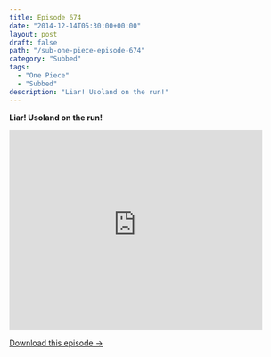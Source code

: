 ```yaml
---
title: Episode 674
date: "2014-12-14T05:30:00+00:00"
layout: post
draft: false
path: "/sub-one-piece-episode-674"
category: "Subbed"
tags:
  - "One Piece"
  - "Subbed"
description: "Liar! Usoland on the run!"
---
```


**Liar! Usoland on the run!**

<iframe width="640" height="360" src="https://www.rapidvideo.com/e/G6FRPGAN77" frameborder="0" marginwidth=0 marginheight=0 scrolling=no allowfullscreen style="max-width:90%;"></iframe>

<a href="http://ouo.io/qs/eCodkFEQ?s=https://www.rapidvideo.com/d/G6FRPGAN77" class="styled_a">Download this episode →</a>

